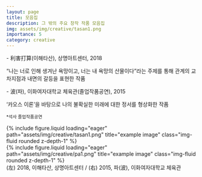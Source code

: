 ```yaml
---
layout: page
title: 모음집
description: 그 밖의 주요 창작 작품 모음집
img: assets/img/creative/tasan1.png
importance: 5
category: creative
---
```


<p class="font-weight-bold mb-1">- 利害打算(이해타산), 상명아트센터, 2018</p>
<p>“나는 너로 인해 생겨난 욕망이고, 너는 내 욕망의 산물이다”라는 주제를 통해 관계의 교차지점과 내면의 갈등을 표현한 작품</p>

<p class="font-weight-bold mb-1">- 波(파), 이화여자대학교 체육관(졸업작품공연), 2015</p>
<p>‘카오스 이론’을 바탕으로 나의 불확실한 미래에 대한 정서를 형상화한 작품</p>
<p><small>*석사 졸업작품공연</small></p>

<div class="row">
    <div class="col-sm-8 mt-3 mt-md-0">
        {% include figure.liquid loading="eager" path="assets/img/creative/tasan1.png" title="example image" class="img-fluid rounded z-depth-1" %}
    </div>
    <div class="col-sm-4 mt-3 mt-md-0">
        {% include figure.liquid loading="eager" path="assets/img/creative/pa1.png" title="example image" class="img-fluid rounded z-depth-1" %}
    </div>
</div>
<div class="caption">
    (左) 2018, 이해타산, 상명아트센터 / (右) 2015, 파(波), 이화여자대학교 체육관
</div>
